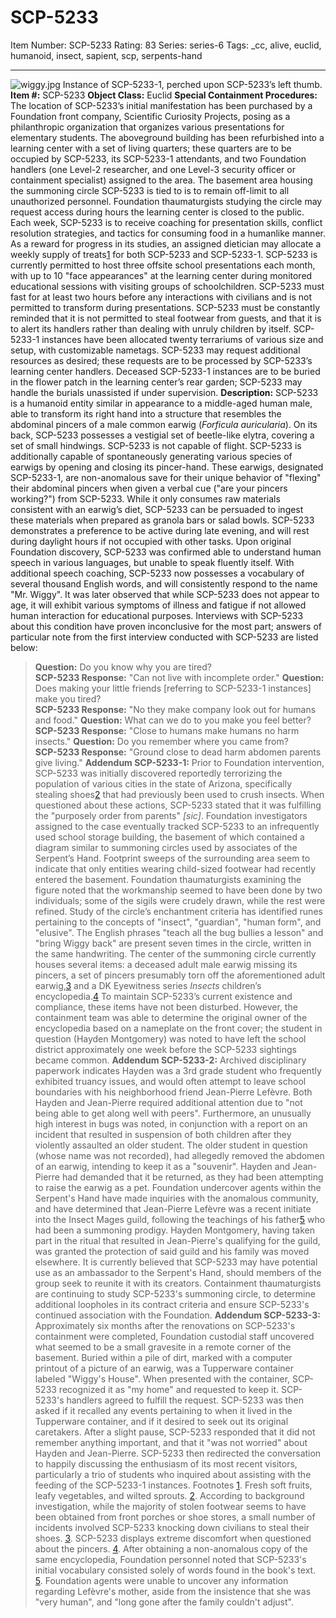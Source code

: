 # SCP-5233
Item Number: SCP-5233
Rating: 83
Series: series-6
Tags: _cc, alive, euclid, humanoid, insect, sapient, scp, serpents-hand

---

![wiggy.jpg](https://scp-wiki.wdfiles.com/local--files/scp-5233/wiggy.jpg)
Instance of SCP-5233-1, perched upon SCP-5233’s left thumb.
**Item #:** SCP-5233
**Object Class:** Euclid
**Special Containment Procedures:** The location of SCP-5233’s initial manifestation has been purchased by a Foundation front company, Scientific Curiosity Projects, posing as a philanthropic organization that organizes various presentations for elementary students. The aboveground building has been refurbished into a learning center with a set of living quarters; these quarters are to be occupied by SCP-5233, its SCP-5233-1 attendants, and two Foundation handlers (one Level-2 researcher, and one Level-3 security officer or containment specialist) assigned to the area.
The basement area housing the summoning circle SCP-5233 is tied to is to remain off-limit to all unauthorized personnel. Foundation thaumaturgists studying the circle may request access during hours the learning center is closed to the public.
Each week, SCP-5233 is to receive coaching for presentation skills, conflict resolution strategies, and tactics for consuming food in a humanlike manner. As a reward for progress in its studies, an assigned dietician may allocate a weekly supply of treats[1](javascript:;) for both SCP-5233 and SCP-5233-1. SCP-5233 is currently permitted to host three offsite school presentations each month, with up to 10 "face appearances" at the learning center during monitored educational sessions with visiting groups of schoolchildren.
SCP-5233 must fast for at least two hours before any interactions with civilians and is not permitted to transform during presentations. SCP-5233 must be constantly reminded that it is not permitted to steal footwear from guests, and that it is to alert its handlers rather than dealing with unruly children by itself.
SCP-5233-1 instances have been allocated twenty terrariums of various size and setup, with customizable nametags. SCP-5233 may request additional resources as desired; these requests are to be processed by SCP-5233’s learning center handlers. Deceased SCP-5233-1 instances are to be buried in the flower patch in the learning center’s rear garden; SCP-5233 may handle the burials unassisted if under supervision.
**Description:** SCP-5233 is a humanoid entity similar in appearance to a middle-aged human male, able to transform its right hand into a structure that resembles the abdominal pincers of a male common earwig (_Forficula auricularia_). On its back, SCP-5233 possesses a vestigial set of beetle-like elytra, covering a set of small hindwings. SCP-5233 is not capable of flight.
SCP-5233 is additionally capable of spontaneously generating various species of earwigs by opening and closing its pincer-hand. These earwigs, designated SCP-5233-1, are non-anomalous save for their unique behavior of "flexing" their abdominal pincers when given a verbal cue ("are your pincers working?") from SCP-5233.
While it only consumes raw materials consistent with an earwig’s diet, SCP-5233 can be persuaded to ingest these materials when prepared as granola bars or salad bowls. SCP-5233 demonstrates a preference to be active during late evening, and will rest during daylight hours if not occupied with other tasks.
Upon original Foundation discovery, SCP-5233 was confirmed able to understand human speech in various languages, but unable to speak fluently itself. With additional speech coaching, SCP-5233 now possesses a vocabulary of several thousand English words, and will consistently respond to the name "Mr. Wiggy".
It was later observed that while SCP-5233 does not appear to age, it will exhibit various symptoms of illness and fatigue if not allowed human interaction for educational purposes. Interviews with SCP-5233 about this condition have proven inconclusive for the most part; answers of particular note from the first interview conducted with SCP-5233 are listed below:
> **Question:** Do you know why you are tired?  
>  **SCP-5233 Response:** "Can not live with incomplete order."
> **Question:** Does making your little friends [referring to SCP-5233-1 instances] make you tired?  
>  **SCP-5233 Response:** "No they make company look out for humans and food."
> **Question:** What can we do to you make you feel better?  
>  **SCP-5233 Response:** "Close to humans make humans no harm insects."
> **Question:** Do you remember where you came from?  
>  **SCP-5233 Response:** "Ground close to dead harm abdomen parents give living."
**Addendum SCP-5233-1:** Prior to Foundation intervention, SCP-5233 was initially discovered reportedly terrorizing the population of various cities in the state of Arizona, specifically stealing shoes[2](javascript:;) that had previously been used to crush insects. When questioned about these actions, SCP-5233 stated that it was fulfilling the "purposely order from parents" _[sic]_.
Foundation investigators assigned to the case eventually tracked SCP-5233 to an infrequently used school storage building, the basement of which contained a diagram similar to summoning circles used by associates of the Serpent’s Hand. Footprint sweeps of the surrounding area seem to indicate that only entities wearing child-sized footwear had recently entered the basement.
Foundation thaumaturgists examining the figure noted that the workmanship seemed to have been done by two individuals; some of the sigils were crudely drawn, while the rest were refined. Study of the circle’s enchantment criteria has identified runes pertaining to the concepts of "insect", "guardian", "human form", and "elusive". The English phrases "teach all the bug bullies a lesson" and "bring Wiggy back" are present seven times in the circle, written in the same handwriting.
The center of the summoning circle currently houses several items: a deceased adult male earwig missing its pincers, a set of pincers presumably torn off the aforementioned adult earwig,[3](javascript:;) and a DK Eyewitness series _Insects_ children’s encyclopedia.[4](javascript:;) To maintain SCP-5233’s current existence and compliance, these items have not been disturbed. However, the containment team was able to determine the original owner of the encyclopedia based on a nameplate on the front cover; the student in question (Hayden Montgomery) was noted to have left the school district approximately one week before the SCP-5233 sightings became common.
**Addendum SCP-5233-2:** Archived disciplinary paperwork indicates Hayden was a 3rd grade student who frequently exhibited truancy issues, and would often attempt to leave school boundaries with his neighborhood friend Jean-Pierre Lefèvre. Both Hayden and Jean-Pierre required additional attention due to "not being able to get along well with peers". Furthermore, an unusually high interest in bugs was noted, in conjunction with a report on an incident that resulted in suspension of both children after they violently assaulted an older student. The older student in question (whose name was not recorded), had allegedly removed the abdomen of an earwig, intending to keep it as a "souvenir". Hayden and Jean-Pierre had demanded that it be returned, as they had been attempting to raise the earwig as a pet.
Foundation undercover agents within the Serpent's Hand have made inquiries with the anomalous community, and have determined that Jean-Pierre Lefèvre was a recent initiate into the Insect Mages guild, following the teachings of his father[5](javascript:;) who had been a summoning prodigy. Hayden Montgomery, having taken part in the ritual that resulted in Jean-Pierre's qualifying for the guild, was granted the protection of said guild and his family was moved elsewhere.
It is currently believed that SCP-5233 may have potential use as an ambassador to the Serpent's Hand, should members of the group seek to reunite it with its creators. Containment thaumaturgists are continuing to study SCP-5233's summoning circle, to determine additional loopholes in its contract criteria and ensure SCP-5233's continued association with the Foundation.
**Addendum SCP-5233-3:** Approximately six months after the renovations on SCP-5233's containment were completed, Foundation custodial staff uncovered what seemed to be a small gravesite in a remote corner of the basement. Buried within a pile of dirt, marked with a computer printout of a picture of an earwig, was a Tupperware container labeled "Wiggy's House". When presented with the container, SCP-5233 recognized it as "my home" and requested to keep it. SCP-5233's handlers agreed to fulfill the request.
SCP-5233 was then asked if it recalled any events pertaining to when it lived in the Tupperware container, and if it desired to seek out its original caretakers. After a slight pause, SCP-5233 responded that it did not remember anything important, and that it "was not worried" about Hayden and Jean-Pierre. SCP-5233 then redirected the conversation to happily discussing the enthusiasm of its most recent visitors, particularly a trio of students who inquired about assisting with the feeding of the SCP-5233-1 instances.
Footnotes
[1](javascript:;). Fresh soft fruits, leafy vegetables, and wilted sprouts.
[2](javascript:;). According to background investigation, while the majority of stolen footwear seems to have been obtained from front porches or shoe stores, a small number of incidents involved SCP-5233 knocking down civilians to steal their shoes.
[3](javascript:;). SCP-5233 displays extreme discomfort when questioned about the pincers.
[4](javascript:;). After obtaining a non-anomalous copy of the same encyclopedia, Foundation personnel noted that SCP-5233's initial vocabulary consisted solely of words found in the book's text.
[5](javascript:;). Foundation agents were unable to uncover any information regarding Lefèvre's mother, aside from the insistence that she was "very human", and "long gone after the family couldn't adjust".